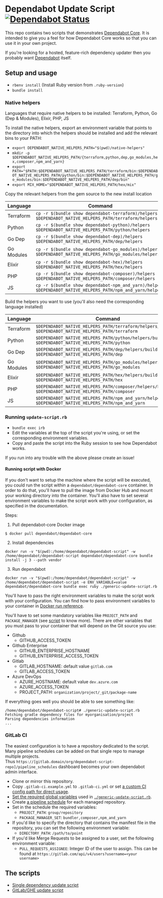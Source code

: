 # Dependabot Update Script [![Dependabot Status](https://api.dependabot.com/badges/status?host=github&identifier=131328855)](https://dependabot.com)

This repo contains two scripts that demonstrates
[Dependabot Core][dependabot-core]. It is intended to give you a feel for how
Dependabot Core works so that you can use it in your own project.

If you're looking for a hosted, feature-rich dependency updater then you
probably want [Dependabot][dependabot] itself.

## Setup and usage

* `rbenv install` (Install Ruby version from `.ruby-version`)
* `bundle install`

### Native helpers

Languages that require native helpers to be installed: Terraform, Python, Go (Dep & Modules), Elixir, PHP, JS

To install the native helpers, export an environment variable that points to the
directory into which the helpers should be installed and add the relevant bins
to your PATH:

* `export DEPENDABOT_NATIVE_HELPERS_PATH="$(pwd)/native-helpers"`
* `mkdir -p $DEPENDABOT_NATIVE_HELPERS_PATH/{terraform,python,dep,go_modules,hex,composer,npm_and_yarn}`
* `export PATH="$PATH:$DEPENDABOT_NATIVE_HELPERS_PATH/terraform/bin:$DEPENDABOT_NATIVE_HELPERS_PATH/python/bin:$DEPENDABOT_NATIVE_HELPERS_PATH/go_modules/bin:$DEPENDABOT_NATIVE_HELPERS_PATH/dep/bin"`
* `export MIX_HOME="$DEPENDABOT_NATIVE_HELPERS_PATH/hex/mix"`

Copy the relevant helpers from the gem source to the new install location

| Language   | Command                                                                                                  |
| ---------- | -------------------------------------------------------------------------------------------------------- |
| Terraform  | `cp -r $(bundle show dependabot-terraform)/helpers $DEPENDABOT_NATIVE_HELPERS_PATH/terraform/helpers`       |
| Python     | `cp -r $(bundle show dependabot-python)/helpers $DEPENDABOT_NATIVE_HELPERS_PATH/python/helpers`             |
| Go Dep     | `cp -r $(bundle show dependabot-dep)/helpers $DEPENDABOT_NATIVE_HELPERS_PATH/dep/helpers`                   |
| Go Modules | `cp -r $(bundle show dependabot-go_modules)/helpers $DEPENDABOT_NATIVE_HELPERS_PATH/go_modules/helpers`     |
| Elixir     | `cp -r $(bundle show dependabot-hex)/helpers $DEPENDABOT_NATIVE_HELPERS_PATH/hex/helpers`                   |
| PHP        | `cp -r $(bundle show dependabot-composer)/helpers $DEPENDABOT_NATIVE_HELPERS_PATH/composer/helpers`         |
| JS         | `cp -r $(bundle show dependabot-npm_and_yarn)/helpers $DEPENDABOT_NATIVE_HELPERS_PATH/npm_and_yarn/helpers` |

Build the helpers you want to use (you'll also need the corresponding language installed)

| Language   | Command                                                                                                   |
| ---------- | --------------------------------------------------------------------------------------------------------- |
| Terraform  | `$DEPENDABOT_NATIVE_HELPERS_PATH/terraform/helpers/build $DEPENDABOT_NATIVE_HELPERS_PATH/terraform`       |
| Python     | `$DEPENDABOT_NATIVE_HELPERS_PATH/python/helpers/build $DEPENDABOT_NATIVE_HELPERS_PATH/python`             |
| Go Dep     | `$DEPENDABOT_NATIVE_HELPERS_PATH/dep/helpers/build $DEPENDABOT_NATIVE_HELPERS_PATH/dep`                   |
| Go Modules | `$DEPENDABOT_NATIVE_HELPERS_PATH/go_modules/helpers/build $DEPENDABOT_NATIVE_HELPERS_PATH/go_modules`     |
| Elixir     | `$DEPENDABOT_NATIVE_HELPERS_PATH/hex/helpers/build $DEPENDABOT_NATIVE_HELPERS_PATH/hex`                   |
| PHP        | `$DEPENDABOT_NATIVE_HELPERS_PATH/composer/helpers/build $DEPENDABOT_NATIVE_HELPERS_PATH/composer`         |
| JS         | `$DEPENDABOT_NATIVE_HELPERS_PATH/npm_and_yarn/helpers/build $DEPENDABOT_NATIVE_HELPERS_PATH/npm_and_yarn` |

### Running `update-script.rb`

* `bundle exec irb`
* Edit the variables at the top of the script you're using, or set the corresponding environment variables.
* Copy and paste the script into the Ruby session to see how Dependabot works.

If you run into any trouble with the above please create an issue!

#### Running script with Docker

If you don't want to setup the machine where the script will be executed, you could run the script within
a `dependabot/dependabot-core` container.
In order to do that, you'll have to pull the image from Docker Hub and mount your working directory into the container.
You'll also have to set several environment variables to make the script work with your configuration, 
as specified in the documentation.

Steps:

1. Pull dependabot-core Docker image

```shell
$ docker pull dependabot/dependabot-core
```

2. Install dependencies

```shell
docker run -v "$(pwd):/home/dependabot/dependabot-script" -w /home/dependabot/dependabot-script dependabot/dependabot-core bundle install -j 3 --path vendor
```

3. Run dependabot

```shell
docker run -v "$(pwd):/home/dependabot/dependabot-script" -w /home/dependabot/dependabot-script -e ENV_VARIABLE=value dependabot/dependabot-core bundle exec ruby ./generic-update-script.rb
```

You'll have to pass the right environment variables to make the script work with your configuration. You can find how to pass environment variables to your container in [Docker run reference](https://docs.docker.com/engine/reference/run/#env-environment-variables).

You'll have to set some mandatory variables like `PROJECT_PATH` and `PACKAGE_MANAGER` (see [script](https://github.com/dependabot/dependabot-script/blob/master/generic-update-script.rb) to know more).
There are other variables that you must pass to your container that will depend on the Git source you use:

* Github
    * GITHUB_ACCESS_TOKEN
* Github Enterprise
    * GITHUB_ENTERPRISE_HOSTNAME
    * GITHUB_ENTERPRISE_ACCESS_TOKEN
* Gitlab
    * GITLAB_HOSTNAME: default value `gitlab.com`
    * GITLAB_ACCESS_TOKEN
* Azure DevOps
    * AZURE_HOSTNAME: default value `dev.azure.com`
    * AZURE_ACCESS_TOKEN
    * PROJECT_PATH: `organization/project/_git/package-name`


If everything goes well you should be able to see something like:

```shell
/home/dependabot/dependabot-script# ./generic-update-script.rb
Fetching gradle dependency files for myorganisation/project
Parsing dependencies information
...
```

### GitLab CI

The easiest configuration is to have a repository dedicated to the script.
Many pipeline schedules can be added on that single repo to manage multiple projects.  
Thus `https://[gitlab.domain/org/dependabot-script-repo]/pipeline_schedules` dashboard becomes your own dependabot admin interface.

* Clone or mirror this repository.
* Copy `.gitlab-ci.example.yml` to `.gitlab-ci.yml` or set [a custom CI config path for direct usage](https://docs.gitlab.com/ee/user/project/pipelines/settings.html#custom-ci-config-path).
* [Set the required global variables](https://docs.gitlab.com/ee/ci/variables/#variables) used in [`./generic-update-script.rb`][generic-script].
* Create [a pipeline schedule](https://docs.gitlab.com/ee/user/project/pipelines/schedules.html) for each managed repository.
* Set in the schedule the required variables:
  * `PROJECT_PATH`: `group/repository`
  * `PACKAGE_MANAGER_SET`: `bundler,composer,npm_and_yarn`
* If you'd like to specify the directory that contains the manifest file in the repository, you can set the following environment variable:
  * `DIRECTORY_PATH`: `/path/to/point`
* If you'd like Merge Requests to be assigned to a user, set the following environment variable:
  * `PULL_REQUESTS_ASSIGNEE`: Integer ID of the user to assign. This can be found at `https://gitlab.com/api/v4/users?username=<your username>`

## The scripts

* [Single dependency update script][github-script]
* [GitLab/GHE update script][generic-script]

[github-script]: update_single_pr.rb
[generic-script]: create_or_update_prs.rb
[dependabot-core]: https://github.com/dependabot/dependabot-core
[dependabot]: https://docs.github.com/en/github/administering-a-repository/about-dependabot-version-updates
